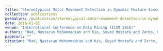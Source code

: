 ```yaml
---
title: "Stereotypical Motor Movement Detection in Dynamic Feature Space"
collection: publications
permalink: /publication/stereotypical-motor-movement-detection-in-dynamic-feature-space
date: 2016-01-01
venue: "International Conference on Data Mining (ICDM 2016)"
authors: "Rad, Nastaran Mohammadian and Kia, Seyed Mostafa and Zarbo, Calogero and Jurman, Giuseppe and Venuti, Paola and Furlanello, Cesare"
paperurl: ""
citation: "Rad, Nastaran Mohammadian and Kia, Seyed Mostafa and Zarbo, Calogero and Jurman, Giuseppe and Venuti, Paola and Furlanello, Cesare (2016). Stereotypical Motor Movement Detection in Dynamic Feature Space. International Conference on Data Mining (ICDM 2016)."
---
```

